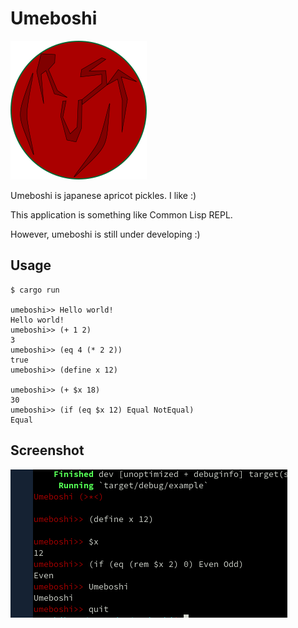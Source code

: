 # Umeboshi


<img src="./imgs/umeboshi.png" alt="umeboshi logo">

Umeboshi is japanese apricot pickles. I like :)

This application is something like Common Lisp REPL.

However, umeboshi is still under developing :)

## Usage

    $ cargo run

    umeboshi>> Hello world!
    Hello world!
    umeboshi>> (+ 1 2)
    3
    umeboshi>> (eq 4 (* 2 2))
    true
    umeboshi>> (define x 12)

    umeboshi>> (+ $x 18)
    30
    umeboshi>> (if (eq $x 12) Equal NotEqual)
    Equal

## Screenshot

<img src="./imgs/umeboshi-screenshot.png" alt="umeboshi screenshot">
